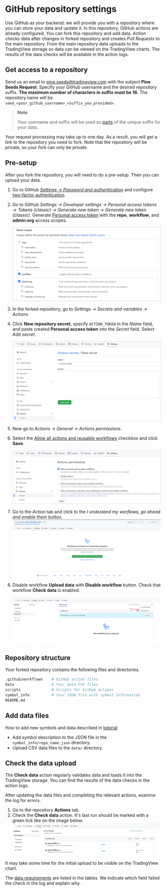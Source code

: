 [gh_docs_2fa]: https://docs.github.com/en/authentication/securing-your-account-with-two-factor-authentication-2fa/configuring-two-factor-authentication
[gh_docs_pat]: https://docs.github.com/en/authentication/keeping-your-account-and-data-secure/creating-a-personal-access-token
[gh_security]: https://github.com/settings/security
[gh_docs_actions]: https://docs.github.com/en/enterprise-cloud@latest/organizations/managing-organization-settings/disabling-or-limiting-github-actions-for-your-organization#allowing-select-actions-and-reusable-workflows-to-run
[_data]: /data.md

# GitHub repository settings

Use GitHub as your backend: we will provide you with a repository where you can store your data and update it.
In this repository, GitHub actions are already configured. 
You can fork this repository and add data. 
Action checks data after changes in forked repository and creates _Pull Requests_ to the main repository. From the main repository data uploads to the TradingView storage so data can be viewed on the TradingView charts.
The results of the data checks will be available in the action logs.

## Get access to a repository

Send us an email to pine.seeds@tradingview.com with the subject __Pine Seeds Request__.
Specify your GitHub username and the desired repository suffix. __The maximum number of characters in suffix must be 16.__
The repository name will be `seed_<your_github_username>_<suffix_you_provided>`.

> __Note__
>
> Your username and suffix will be used as [parts](README.md#Example) of the unique suffix for your data.

Your request processing may take up to one day.
As a result, you will get a link to the repository you need to fork.
Note that the repository will be private, so your fork can only be private.

## Pre-setup

After you fork the repository, you will need to do a pre-setup. Then you can upload your data.

1. Go to GitHub [_Settings → Password and authentication_][gh_security] and configure [two-factor authentication][gh_docs_2fa].
2. Go to GitHub _Settings → Developer settings → Personal access tokens → Tokens (classic) → Generate new token → Generate new token (classic)_. Generate [Personal access token][gh_docs_pat] with the __repo__, __workflow__, and __admin:org__ access scopes.

    ![GitHub access scopes](/images/github_access_scopes.png)

3. In the forked repository, go to _Settings → Secrets and variables → Actions_.
4. Click __New repository secret__, specify `ACTION_TOKEN` in the _Name_ field, and paste created __Personal access token__ into the _Secret_ field. Select _Add secret_.

    ![Adding GitHub action secret](/images/github_new_action_secret.png)

5. Now go to _Actions → General → Actions permissions_.
6. Select the [Allow all actions and reusable workflows][gh_docs_actions] checkbox and click __Save__.

    ![Selecting GitHub actions permissions](/images/github_actions_permissions.png)

7. Go to the _Action_ tab and click to the _I undestand my worflows, go ahead and enable them_ button.
![GitHub enable actions](/images/actions_workflows.png)
8. Disable workflow __Upload data__ with __Disable workflow__ button. Check that workflow __Check data__ is enabled.

    ![GitHub disable action](/images/github_action_disable.png)

## Repository structure

Your forked repository contains the following files and directories.

```bash
.github/workflows    # GitHub action files
data                 # Your data CSV files
scripts              # Scripts for GitHub actions
symbol_info          # Your JSON file with symbol information
README.md
```

## Add data files

How to add new symbols and data described in [tutorial](/data_tutorial.md)

- Add symbol description to the JSON file in the `symbol_info/repo_name.json` directory.
- Upload CSV data files to the `data/` directory.

## Check the data upload

The __Check data__ action regularly validates data and loads it into the TradingView storage.
You can find the results of the data checks in the action logs.

After updating the data files and completing the relevant actions, examine the log for errors.

1. Go to the repository __Actions__ tab.
2. Check the __Check data__ action. It's last run should be marked with a green tick like on the image below.
    ![GitHub successful action runs](/images/github_ok_action.png)

It may take some time for the initial upload to be visible on the TradingView chart.

The [data requirements][_data] are listed in the tables. We indicate which field failed the check in the log and explain why.
